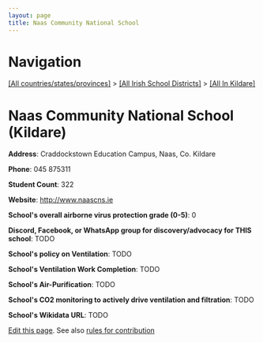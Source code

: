 ```yaml
---
layout: page
title: Naas Community National School
---
```

# Navigation

[[All countries/states/provinces]](../../..) > [[All Irish School Districts]](../..) > [[All In Kildare]](..)

# Naas Community National School (Kildare)

**Address**: Craddockstown Education Campus, Naas, Co. Kildare

**Phone**: 045 875311

**Student Count**: 322

**Website**: <http://www.naascns.ie>

**School's overall airborne virus protection grade (0-5)**: 0

**Discord, Facebook, or WhatsApp group for discovery/advocacy for THIS school**: TODO

**School's policy on Ventilation**: TODO

**School's Ventilation Work Completion**: TODO

**School's Air-Purification**: TODO

**School's CO2 monitoring to actively drive ventilation and filtration**: TODO

**School's Wikidata URL**: TODO


[Edit this page](https://github.com/ventilate-schools/Ireland/edit/main/./Kildare/Naas_Community_National_School.md). See also [rules for contribution](../../../contribution-rules/)